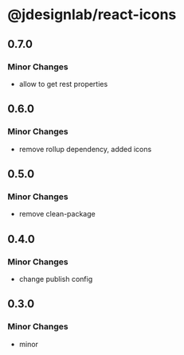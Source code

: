 # @jdesignlab/react-icons

## 0.7.0

### Minor Changes

- allow to get rest properties

## 0.6.0

### Minor Changes

- remove rollup dependency, added icons

## 0.5.0

### Minor Changes

- remove clean-package

## 0.4.0

### Minor Changes

- change publish config

## 0.3.0

### Minor Changes

- minor
